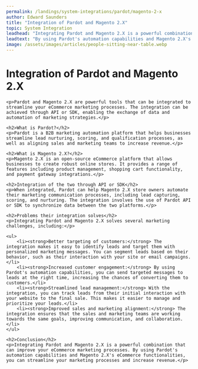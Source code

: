 ```yaml
---
permalink: /landings/system-integrations/pardot/magento-2-x
author: Edward Saunders
title: "Integration of Pardot and Magento 2.X"
topic: System Integration
leadhead: "Integrating Pardot and Magento 2.X is a powerful combination that can improve your eCommerce marketing processes"
leadtext: "By using Pardot's automation capabilities and Magento 2.X's eCommerce functionalities, you can streamline your marketing processes and increase revenue."
image: /assets/images/articles/people-sitting-near-table.webp
---
```

<div class="arttext">	<h1>Integration of Pardot and Magento 2.X</h1>

	<p>Pardot and Magento 2.X are powerful tools that can be integrated to streamline your eCommerce marketing processes. The integration can be achieved through API or SDK, enabling the exchange of data and automation of marketing strategies.</p>

	<h2>What is Pardot?</h2>
	<p>Pardot is a B2B marketing automation platform that helps businesses streamline lead nurturing, scoring, and qualification processes, as well as aligning sales and marketing teams to increase revenue.</p>

	<h2>What is Magento 2.X?</h2>
	<p>Magento 2.X is an open-source eCommerce platform that allows businesses to create robust online stores. It provides a range of features including product management, shopping cart functionality, and payment gateway integrations.</p>

	<h2>Integration of the two through API or SDK</h2>
	<p>When integrated, Pardot can help Magento 2.X store owners automate their marketing communication processes, including lead capturing, scoring, and nurturing. The integration involves the use of Pardot API or SDK to synchronize data between the two platforms.</p>

	<h2>Problems their integration solves</h2>
	<p>Integrating Pardot and Magento 2.X solves several marketing challenges, including:</p>

	<ul>
		<li><strong>Better targeting of customers:</strong> The integration makes it easy to identify leads and target them with personalized marketing messages. You can segment leads based on their behavior, such as their interaction with your site or email campaigns.</li>
		<li><strong>Increased customer engagement:</strong> By using Pardot's automation capabilities, you can send targeted messages to leads at the right time, increasing the chances of converting them to customers.</li>
		<li><strong>Streamlined lead management:</strong> With the integration, you can track leads from their initial interaction with your website to the final sale. This makes it easier to manage and prioritize your leads.</li>
		<li><strong>Improved sales and marketing alignment:</strong> The integration ensures that the sales and marketing teams are working towards the same goals, improving communication, and collaboration.</li>
	</ul>

	<h2>Conclusion</h2>
	<p>Integrating Pardot and Magento 2.X is a powerful combination that can improve your eCommerce marketing processes. By using Pardot's automation capabilities and Magento 2.X's eCommerce functionalities, you can streamline your marketing processes and increase revenue.</p>
</div>